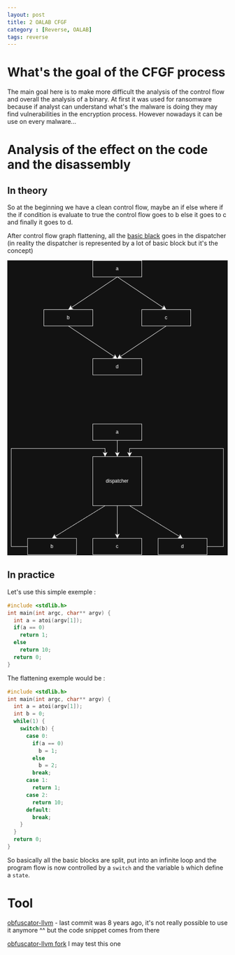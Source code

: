 ```yaml
---
layout: post
title: 2 OALAB CFGF
category : [Reverse, OALAB]
tags: reverse
---
```


# What's the goal of the CFGF process

The main goal here is to make more difficult the analysis of the control flow and overall the analysis of a binary. At first it was used for ransomware because if analyst can understand what's the malware is doing they may find vulnerabilities in the encryption process. However nowadays it can be use on every malware...

# Analysis of the effect on the code and the disassembly


## In theory 

So at the beginning we have a clean control flow, maybe an if else where if the if condition is evaluate to true the control flow goes to b else it goes to c and finally it goes to d.

After control flow graph flattening, all the [basic black](https://en.wikipedia.org/wiki/Basic_block) goes in the dispatcher (in reality the dispatcher is represented by a lot of basic block but it's the concept)

![cfgf1](/assets/images/CFGF/CFGFdraw.png)

## In practice

Let's use this simple exemple :

```c
#include <stdlib.h>
int main(int argc, char** argv) {
  int a = atoi(argv[1]);
  if(a == 0)
    return 1;
  else
    return 10;
  return 0;
}
```

The flattening exemple would be :

```c
#include <stdlib.h>
int main(int argc, char** argv) {
  int a = atoi(argv[1]);
  int b = 0;
  while(1) {
    switch(b) {
      case 0:
        if(a == 0)
          b = 1;
        else
          b = 2;
        break;
      case 1:
        return 1;
      case 2:
        return 10;
      default:
        break;
    }
  }
  return 0;
}
```

So basically all the basic blocks are split, put into an infinite loop and the program flow is now controlled by a `switch` and the variable `b` which define a `state`.

# Tool

[obfuscator-llvm](https://github.com/obfuscator-llvm/obfuscator/wiki/Control-Flow-Flattening) - last commit was 8 years ago, it's not really possible to use it anymore ^^ but the code snippet comes from there 

[obfuscator-llvm fork](https://github.com/eshard/obfuscator-llvm) I may test this one